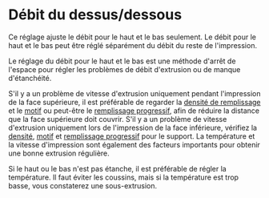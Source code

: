 Débit du dessus/dessous
====
Ce réglage ajuste le débit pour le haut et le bas seulement. Le débit pour le haut et le bas peut être réglé séparément du débit du reste de l'impression.

Le réglage du débit pour le haut et le bas est une méthode d'arrêt de l'espace pour régler les problèmes de débit d'extrusion ou de manque d'étanchéité.

S'il y a un problème de vitesse d'extrusion uniquement pendant l'impression de la face supérieure, il est préférable de regarder la [densité de remplissage](../infill/infill_sparse_density.md) et le [motif](../infill/infill_pattern.md) ou peut-être le [remplissage progressif](../infill/gradual_infill_steps.md), afin de réduire la distance que la face supérieure doit couvrir. S'il y a un problème de vitesse d'extrusion uniquement lors de l'impression de la face inférieure, vérifiez la [densité](../support/support_infill_rate.md), [motif](../support/support_pattern.md) et [remplissage progressif](../support/gradual_support_infill_steps.md) pour le support. La température et la vitesse d'impression sont également des facteurs importants pour obtenir une bonne extrusion régulière.

Si le haut ou le bas n'est pas étanche, il est préférable de régler la température. Il faut éviter les coussins, mais si la température est trop basse, vous constaterez une sous-extrusion.
